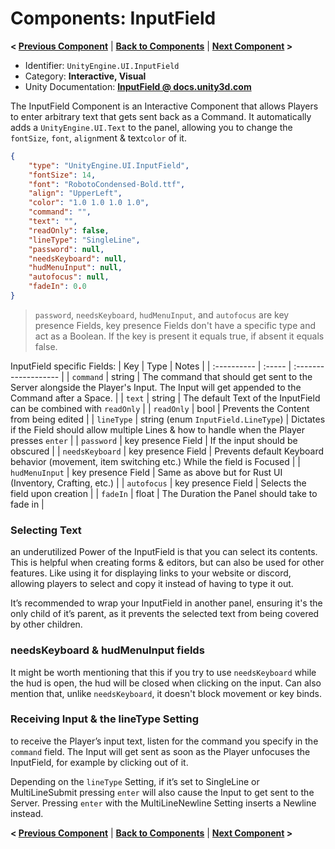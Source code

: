 # Components: InputField
**< [Previous Component](/docs/components/UnityEngine.UI.Button.md)** | **[Back to Components](/docs/components/README.md)** | **[Next Component](/docs/components/NeedsX.md) >**

- Identifier: `UnityEngine.UI.InputField`
- Category: **Interactive, Visual**
- Unity Documentation: **[InputField @ docs.unity3d.com](https://docs.unity3d.com/Packages/com.unity.ugui@1.0/manual/script-InputField.html)**

The InputField Component is an Interactive Component that allows Players to enter arbitrary text that gets sent back as a Command. It automatically adds a  `UnityEngine.UI.Text`  to the panel, allowing you to change the  `fontSize`,  `font`,  `align`ment & text`color`  of it.
```json
{
	"type": "UnityEngine.UI.InputField",
	"fontSize": 14,
	"font": "RobotoCondensed-Bold.ttf",
	"align": "UpperLeft",
	"color": "1.0 1.0 1.0 1.0",
	"command": "",
	"text": "",
	"readOnly": false,
	"lineType": "SingleLine",
	"password": null,
	"needsKeyboard": null,
	"hudMenuInput": null,
	"autofocus": null,
    "fadeIn": 0.0
}
```
> `password`, `needsKeyboard`, `hudMenuInput`,  and `autofocus` are key presence Fields, key presence Fields don't have a specific type and act as a Boolean.
> If the key is present it equals true, if absent it equals false.

InputField specific Fields:
| Key         | Type   | Notes                |
| :---------- | :----- | :------------------- |
| `command`   | string | The command that should get sent to the Server alongside the Player's Input. The Input will get appended to the Command after a Space. |
| `text`      | string | The default Text of the InputField can be combined with `readOnly` |
| `readOnly`  | bool   | Prevents the Content from being edited |
| `lineType`  | string (enum `InputField.LineType`) | Dictates if the Field should allow multiple Lines & how to handle when the Player presses `enter` |
| `password`  | key presence Field | If the input should be obscured |
| `needsKeyboard`  | key presence Field | Prevents default Keyboard behavior (movement, item switching etc.) While the field is Focused |
| `hudMenuInput`  | key presence Field | Same as above but for Rust UI (Inventory, Crafting, etc.) |
| `autofocus`  | key presence Field | Selects the field upon creation |
| `fadeIn`    | float  | The Duration the Panel should take to fade in |

### Selecting Text
an underutilized Power of the InputField is that you can select its contents. This is helpful when creating forms & editors, but can also be used for other features. Like using it for displaying links to your website or discord, allowing players to select and copy it instead of having to type it out.

It’s recommended to wrap your InputField in another panel, ensuring it's the only child of it’s parent, as it prevents the selected text from being covered by other children.

### needsKeyboard & hudMenuInput fields
It might be worth mentioning that this if you try to use `needsKeyboard` while the hud is open, the hud will be closed when clicking on the input. Can also mention that, unlike `needsKeyboard`, it doesn't block movement or key binds.

### Receiving Input & the lineType Setting
to receive the Player’s input text, listen for the command you specify in the  `command`  field. The Input will get sent as soon as the Player unfocuses the InputField, for example by clicking out of it.

Depending on the  `lineType`  Setting, if it’s set to SingleLine or MultiLineSubmit pressing  `enter`  will also cause the Input to get sent to the Server. Pressing  `enter`  with the MultiLineNewline Setting inserts a Newline instead.

**< [Previous Component](/docs/components/UnityEngine.UI.Button.md)** | **[Back to Components](/docs/components/README.md)** | **[Next Component](/docs/components/NeedsX.md) >**
<!--stackedit_data:
eyJoaXN0b3J5IjpbLTQ3NzYxMzQ0LC0xMzk3NTM0ODM4LC04OT
Q1ODc1MTgsLTI4MTA2MTk4MiwtNDkxNTgwNDUwLC00NDcyMzky
MzcsLTU4ODgwOTcxNCwyMDU2MjM1NjY4LC0xNjEyODc1MjcyXX
0=
-->